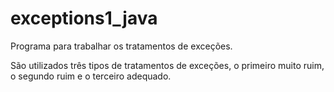 # exceptions1_java
Programa para trabalhar os tratamentos de exceções.

São utilizados três tipos de tratamentos de exceções, o primeiro muito ruim, o segundo ruim e o terceiro adequado.
